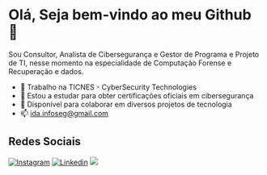 # Olá, Seja bem-vindo ao meu Github 🤝


Sou Consultor, Analista de Cibersegurança e Gestor de Programa e Projeto de TI, nesse momento na especialidade de Computação Forense e Recuperação e dados.
- 🔭 Trabalho na TICNES - CyberSecurity Technologies
- 🌱 Estou a estudar para obter certificações oficiais em cibersegurança
- 👯 Disponível para colaborar em diversos projetos de tecnologia
- 📫 ida.infoseg@gmail.com

## Redes Sociais
<div style="display: inline_block">
 
  [![Instagram](https://img.shields.io/badge/Instagram-E4405F?style=for-the-badge&logo=instagram&logoColor=white)](https://www.instagram.com/_idaleciosilva.tech/)
  [![Linkedin](https://img.shields.io/badge/LinkedIn-0077B5?style=for-the-badge&logo=linkedin&logoColor=white)](https://www.linkedin.com/in/idal%C3%A9cio-silva-4048b7148/)
  <img alt=" " src="https://img.shields.io/badge/Twitter-1DA1F2?style=for-the-badge&logo=twitter&logoColor=white">
